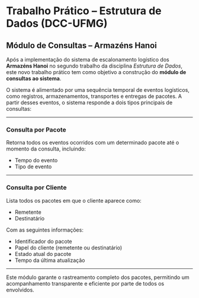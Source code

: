 # Trabalho Prático – Estrutura de Dados (DCC-UFMG)

## Módulo de Consultas – Armazéns Hanoi

Após a implementação do sistema de escalonamento logístico dos **Armazéns Hanoi** no segundo trabalho da disciplina *Estrutura de Dados*, este novo trabalho prático tem como objetivo a construção do **módulo de consultas ao sistema**.

O sistema é alimentado por uma sequência temporal de eventos logísticos, como registros, armazenamentos, transportes e entregas de pacotes. A partir desses eventos, o sistema responde a dois tipos principais de consultas:

---

### Consulta por Pacote

Retorna todos os eventos ocorridos com um determinado pacote até o momento da consulta, incluindo:

- Tempo do evento  
- Tipo de evento

---

### Consulta por Cliente

Lista todos os pacotes em que o cliente aparece como:

- Remetente  
- Destinatário  

Com as seguintes informações:

- Identificador do pacote  
- Papel do cliente (remetente ou destinatário)  
- Estado atual do pacote  
- Tempo da última atualização

---

Este módulo garante o rastreamento completo dos pacotes, permitindo um acompanhamento transparente e eficiente por parte de todos os envolvidos. 
